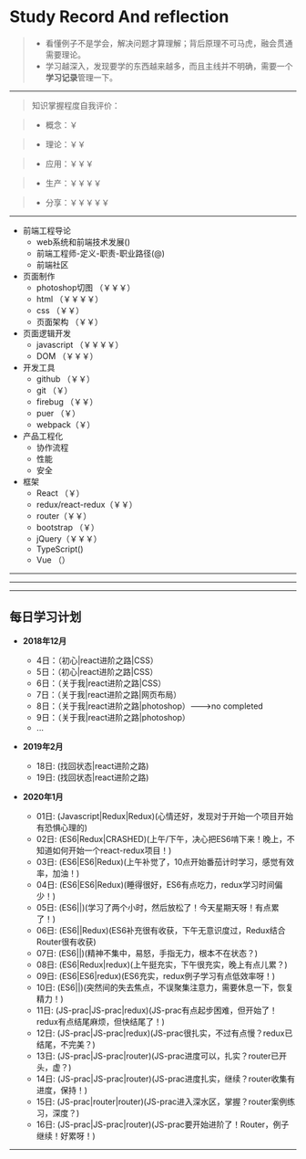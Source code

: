 # Study Record And reflection
>* 看懂例子不是学会，解决问题才算理解；背后原理不可马虎，融会贯通需要理论。
>* 学习越深入，发现要学的东西越来越多，而且主线并不明确，需要一个**学习记录**管理一下。

---

> 知识掌握程度自我评价：

>* 概念：￥

>* 理论：￥￥

>* 应用：￥￥￥

>* 生产：￥￥￥￥

>* 分享：￥￥￥￥￥

---

* 前端工程导论
  - web系统和前端技术发展()
  - 前端工程师-定义-职责-职业路径(@)
  - 前端社区
* 页面制作 
  - photoshop切图 （￥￥￥）
  - html （￥￥￥￥）
  - css （￥￥）
  - 页面架构 （￥￥）
* 页面逻辑开发 
  - javascript （￥￥￥￥）
  - DOM （￥￥￥）
* 开发工具 
  - github （￥￥）
  - git （￥）
  - firebug （￥￥）
  - puer （￥）
  - webpack（￥）
* 产品工程化
  - 协作流程
  - 性能
  - 安全
* 框架 
  - React （￥）
  - redux/react-redux（￥￥）
  - router（￥￥）
  - bootstrap （￥）
  - jQuery（￥￥￥）
  - TypeScript()
  - Vue （）

---

---

---

## 每日学习计划
* **2018年12月**
  - 4日：（初心|react进阶之路|CSS）
  - 5日：（初心|react进阶之路|CSS）
  - 6日：（关于我|react进阶之路|CSS）
  - 7日：（关于我|react进阶之路|网页布局）
  - 8日：（关于我|react进阶之路|photoshop）--->no completed
  - 9日：（关于我|react进阶之路|photoshop）
  - ...
* **2019年2月**
  - 18日: (找回状态|react进阶之路)
  - 19日: (找回状态|react进阶之路)

* **2020年1月**
  - 01日: (Javascript|Redux|Redux)(心情还好，发现对于开始一个项目开始有恐惧心理的)
  - 02日: (ES6|Redux|CRASHED)(上午/下午，决心把ES6啃下来！晚上，不知道如何开始一个react-redux项目！)
  - 03日: (ES6|ES6|Redux)(上午补觉了，10点开始番茄计时学习，感觉有效率，加油！)
  - 04日: (ES6|ES6|Redux)(睡得很好，ES6有点吃力，redux学习时间偏少！)
  - 05日: (ES6||)(学习了两个小时，然后放松了！今天星期天呀！有点累了！)
  - 06日: (ES6||Redux)(ES6补充很有收获，下午无意识度过，Redux结合Router很有收获)
  - 07日: (ES6||)(精神不集中，易怒，手指无力，根本不在状态？)
  - 08日: (ES6|Redux|redux)(上午挺充实，下午很充实，晚上有点儿累？)
  - 09日: (ES6|ES6|redux)(ES6充实，redux例子学习有点低效率呀！)
  - 10日: (ES6||)(突然间的失去焦点，不误聚集注意力，需要休息一下，恢复精力！)
  - 11日: (JS-prac|JS-prac|redux)(JS-prac有点起步困难，但开始了！redux有点结尾麻烦，但快结尾了！)
  - 12日: (JS-prac|JS-prac|redux)(JS-prac很扎实，不过有点慢？redux已结尾，不完美？)
  - 13日: (JS-prac|JS-prac|router)(JS-prac进度可以，扎实？router已开头，虚？)
  - 14日: (JS-prac|JS-prac|router)(JS-prac进度扎实，继续？router收集有进度，保持！)
  - 15日: (JS-prac|router|router)(JS-prac进入深水区，掌握？router案例练习，深度？)
  - 16日: (JS-prac|JS-prac|router)(JS-prac要开始进阶了！Router，例子继续！好累呀！)
---